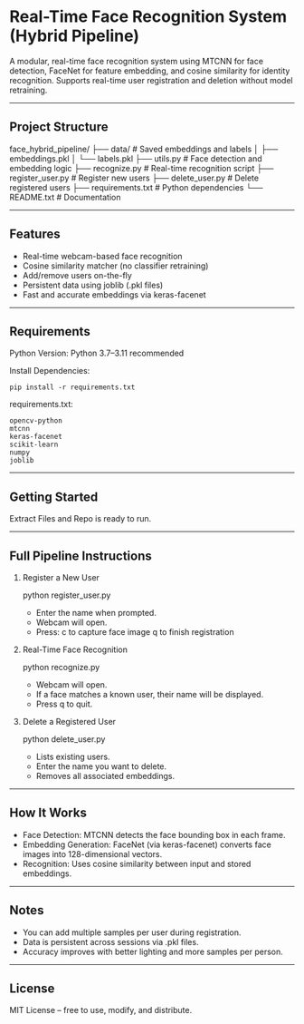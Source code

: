 
Real-Time Face Recognition System (Hybrid Pipeline)
==================================================

A modular, real-time face recognition system using MTCNN for face detection, FaceNet for feature embedding, and cosine similarity for identity recognition. Supports real-time user registration and deletion without model retraining.

--------------------------------------------------
Project Structure
--------------------------------------------------

face_hybrid_pipeline/
├── data/                     # Saved embeddings and labels
│   ├── embeddings.pkl
│   └── labels.pkl
├── utils.py                  # Face detection and embedding logic
├── recognize.py              # Real-time recognition script
├── register_user.py          # Register new users
├── delete_user.py            # Delete registered users
├── requirements.txt          # Python dependencies
└── README.txt                # Documentation

--------------------------------------------------
Features
--------------------------------------------------

- Real-time webcam-based face recognition
- Cosine similarity matcher (no classifier retraining)
- Add/remove users on-the-fly
- Persistent data using joblib (.pkl files)
- Fast and accurate embeddings via keras-facenet

--------------------------------------------------
Requirements
--------------------------------------------------

Python Version: Python 3.7–3.11 recommended

Install Dependencies:

    pip install -r requirements.txt

requirements.txt:

    opencv-python
    mtcnn
    keras-facenet
    scikit-learn
    numpy
    joblib

--------------------------------------------------
Getting Started
--------------------------------------------------
Extract Files and Repo is ready to run. 

--------------------------------------------------
Full Pipeline Instructions
--------------------------------------------------

1. Register a New User

    python register_user.py

    - Enter the name when prompted.
    - Webcam will open.
    - Press:
        c to capture face image
        q to finish registration

2. Real-Time Face Recognition

    python recognize.py

    - Webcam will open.
    - If a face matches a known user, their name will be displayed.
    - Press q to quit.

3. Delete a Registered User

    python delete_user.py

    - Lists existing users.
    - Enter the name you want to delete.
    - Removes all associated embeddings.

--------------------------------------------------
How It Works
--------------------------------------------------

- Face Detection: MTCNN detects the face bounding box in each frame.
- Embedding Generation: FaceNet (via keras-facenet) converts face images into 128-dimensional vectors.
- Recognition: Uses cosine similarity between input and stored embeddings.

--------------------------------------------------
Notes
--------------------------------------------------

- You can add multiple samples per user during registration.
- Data is persistent across sessions via .pkl files.
- Accuracy improves with better lighting and more samples per person.

--------------------------------------------------
License
--------------------------------------------------

MIT License – free to use, modify, and distribute.
